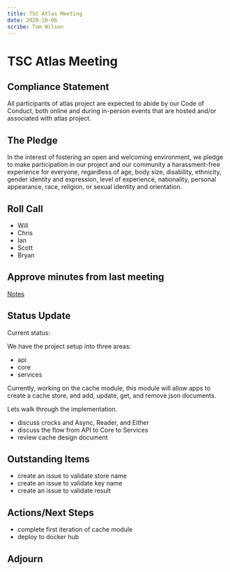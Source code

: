 ```yaml
---
title: TSC Atlas Meeting 
date: 2020-10-06
scribe: Tom Wilson
---
```


# TSC Atlas Meeting

## Compliance Statement

All participants of atlas project are expected to abide by our Code of Conduct, both online and during in-person events that are hosted and/or associated with atlas project.

## The Pledge

In the interest of fostering an open and welcoming environment, we pledge to make participation in our project and our community a harassment-free experience for everyone, regardless of age, body size, disability, ethnicity, gender identity and expression, level of experience, nationality, personal appearance, race, religion, or sexual identity and orientation.

## Roll Call

* Will
* Chris
* Ian
* Scott
* Bryan

## Approve minutes from last meeting

[Notes](./2020-09-23.md)

## Status Update

Current status:

We have the project setup into three areas:

* api
* core
* services

Currently, working on the cache module, this module will allow apps to create a cache store, and add, update, get, and remove json documents.

Lets walk through the implementation.

* discuss crocks and Async, Reader, and Either
* discuss the flow from API to Core to Services
* review cache design document

## Outstanding Items

* create an issue to validate store name
* create an issue to validate key name
* create an issue to validate result

## Actions/Next Steps

* complete first iteration of cache module
* deploy to docker hub


## Adjourn 




